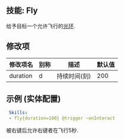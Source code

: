 技能: Fly
--------------------------

给予目标一个允许飞行的[光环](/技能/列表/Aura).

修改项
----------

| 修改项名 | 别称    | 描述                                                                                                    | 默认值 |
|-----------|------------|----------------------------------------------------------------------------------------------------------------|---------------|
| duration  | d       | 持续时间(刻) | 200           |

示例 (实体配置)
--------

```yaml
 Skills:
 - fly{duration=100} @trigger ~onInteract
```
被右键后允许右键者在飞行5秒.